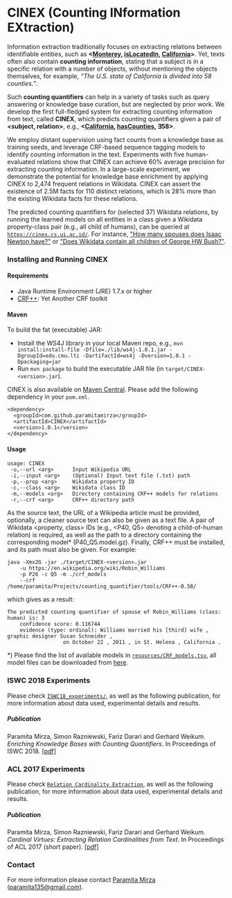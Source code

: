 # CINEX (Counting INformation EXtraction)

Information extraction traditionally focuses on extracting relations between identifiable entities, such as **<[Monterey](https://www.wikidata.org/wiki/Q108072), [isLocatedIn](https://www.wikidata.org/wiki/Property:P131), [California](https://www.wikidata.org/wiki/Q99)>**. Yet, texts often also contain **counting information**, stating that a subject is in a specific relation with a number of objects, without mentioning the objects themselves, for example, *“The U.S. state of California is divided into 58 counties.”*. 

Such **counting quantifiers** can help in a variety of tasks such as query answering or knowledge base curation, but are neglected by prior work. We develop the first full-fledged system for extracting counting information from text, called **CINEX**, which predicts counting quantifiers given a pair of **<subject, relation>**, e.g., **<[California](https://www.wikidata.org/wiki/Q99), [hasCounties](https://www.wikidata.org/wiki/Property:P150), ∃58>**. 

We employ distant supervision using fact counts from a knowledge base as training seeds, and leverage CRF-based sequence tagging models to identify counting information in the text. Experiments with five human-evaluated relations show that CINEX can achieve 60% average precision for extracting counting information. In a large-scale experiment, we demonstrate the potential for knowledge base enrichment by applying CINEX to 2,474 frequent relations in Wikidata. CINEX can assert the existence of 2.5M facts for 110 distinct relations, which is 28% more than the existing Wikidata facts for these relations.

The predicted counting quantifiers for (selected 37) Wikidata relations, by running the learned models on all entities in a class given a Wikidata property-class pair (e.g., all child of humans), can be queried at [`https://cinex.cs.ui.ac.id/`](https://cinex.cs.ui.ac.id/). For instance, ["How many spouses does Isaac Newton have?"](https://tinyurl.com/ydbtddj9) or ["Does Wikidata contain all children of George HW Bush?"](http://tinyurl.com/y6vzr5b9).

### Installing and Running CINEX

#### Requirements
* Java Runtime Environment (JRE) 1.7.x or higher
* [CRF++](https://taku910.github.io/crfpp/): Yet Another CRF toolkit

#### Maven 
To build the fat (executable) JAR:
* Install the WS4J library in your local Maven repo, e.g., `mvn install:install-file -Dfile=./lib/ws4j-1.0.1.jar -DgroupId=edu.cmu.lti -DartifactId=ws4j -Dversion=1.0.1 -Dpackaging=jar`
* Run `mvn package` to build the executable JAR file (in `target/CINEX-<version>.jar`).

CINEX is also available on [Maven Central](https://search.maven.org/artifact/com.github.paramitamirza/CINEX/1.0.1/jar). Please add the following dependency in your `pom.xml`.
```
<dependency>
  <groupId>com.github.paramitamirza</groupId>
  <artifactId>CINEX</artifactId>
  <version>1.0.1</version>
</dependency>
```
#### Usage
```
usage: CINEX
 -u,--url <arg>      Input Wikipedia URL   
 -i,--input <arg>    (Optional) Input text file (.txt) path
 -p,--prop <arg>     Wikidata property ID
 -c,--class <arg>    Wikidata class ID
 -m,--models <arg>   Directory containing CRF++ models for relations
 -r,--crf <arg>      CRF++ directory path
``` 
As the source text, the URL of a Wikipedia article must be provided, optionally, a cleaner source text can also be given as a text file. A pair of Wikidata <property, class> IDs (e.g., <P40, Q5> denoting a child-of-human relation) is required, as well as the path to a directory containing the corresponding model* (P40_Q5.model.gz). Finally, CRF++ must be installed, and its path must also be given. For example:
```
java -Xmx2G -jar ./target/CINEX-<version>.jar 
	-u https://en.wikipedia.org/wiki/Robin_Williams 
	-p P26 -c Q5 -m ./crf_models 
	--crf /home/paramita/Projects/counting_quantifier/tools/CRF++-0.58/
```
which gives as a result:
```
The predicted counting quantifier of spouse of Robin_Williams (class: human) is: 3
	confidence score: 0.116744
	evidence (type: ordinal): Williams married his [third] wife , graphic designer Susan Schneider , 
				  on October 22 , 2011 , in St. Helena , California .
```
*) Please find the list of available models in [`resources/CRF_models.tsv`](resources/CRF_models.tsv), all model files can be downloaded from [here](http://people.mpi-inf.mpg.de/~paramita/cinex_crf_models/).

### ISWC 2018 Experiments

Please check [`ISWC18_experiments/`](ISWC18_experiments/), as well as the following publication, for more information about data used, experimental details and results.

##### Publication
Paramita Mirza, Simon Razniewski, Fariz Darari and Gerhard Weikum. *Enriching Knowledge Bases with Counting Quantifiers*. In Proceedings of ISWC 2018. [[pdf]](https://arxiv.org/pdf/1807.03656.pdf)

### ACL 2017 Experiments

Please check [`Relation Cardinality Extraction`](https://github.com/paramitamirza/RelationCardinalityExtraction), as well as the following publication, for more information about data used, experimental details and results.

##### Publication
Paramita Mirza, Simon Razniewski, Fariz Darari and Gerhard Weikum. *Cardinal Virtues: Extracting Relation Cardinalities from Text*. In Proceedings of ACL 2017 (short paper). [[pdf]](http://aclweb.org/anthology/P/P17/P17-2055.pdf)

### Contact
For more information please contact [Paramita Mirza](http://paramitamirza.com/) (paramita135@gmail.com).
